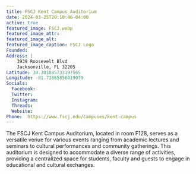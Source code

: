 ```yaml
---
title: FSCJ Kent Campus Auditorium
date: 2024-03-25T20:10:46-04:00
active: true
featured_image: FSCJ.webp
featured_image_attr: 
featured_image_alt: 
featured_image_caption: FSCJ Logo
Founded: 
Address: |
    3939 Roosevelt Blvd
    Jacksonville, FL 32205
Latitude: 30.301885733197565
Longitude: -81.71865856019079
Socials: 
  Facebook: 
  Twitter: 
  Instagram: 
  Threads:
  Website: 
Phone: 	https://www.fscj.edu/campuses/kent-campus
---
```

The FSCJ Kent Campus Auditorium, located in room F128, serves as a versatile venue for various events ranging from academic lectures and seminars to cultural performances and community gatherings. This auditorium is designed to accommodate a diverse range of activities, providing a centralized space for students, faculty and guests to engage in educational and cultural exchanges.
